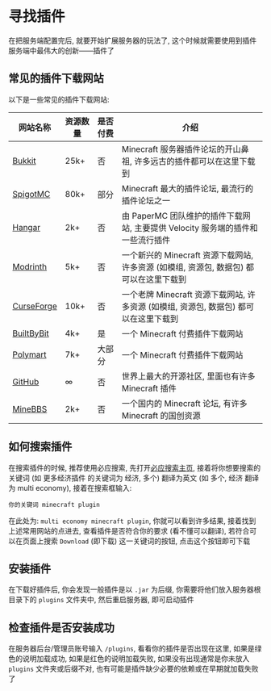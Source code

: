 # 寻找插件

在把服务端配置完后, 就要开始扩展服务器的玩法了, 这个时候就需要使用到插件服务端中最伟大的创新——插件了

## 常见的插件下载网站

以下是一些常见的插件下载网站:

| 网站名称                                                                           | 资源数量 | 是否付费 | 介绍                                                     |
|--------------------------------------------------------------------------------|------|------|--------------------------------------------------------|
| [Bukkit](https://dev.bukkit.org/)                                              | 25k+ | 否    | Minecraft 服务器插件论坛的开山鼻祖, 许多远古的插件都可以在这里下载到               |
| [SpigotMC](https://www.spigotmc.org/resources/)                                | 80k+ | 部分   | Minecraft 最大的插件论坛, 最流行的插件论坛之一                          |
| [Hangar](https://hangar.papermc.io/)                                           | 2k+  | 否    | 由 PaperMC 团队维护的插件下载网站, 主要提供 Velocity 服务端的插件和一些流行插件     |
| [Modrinth](https://modrinth.com/plugins/)                                      | 5k+  | 否    | 一个新兴的 Minecraft 资源下载网站, 许多资源 (如模组, 资源包, 数据包) 都可以在这里下载到 |
| [CurseForge](https://www.curseforge.com/minecraft/search?class=bukkit-plugins) | 10k+ | 否    | 一个老牌 Minecraft 资源下载网站, 许多资源 (如模组, 资源包, 数据包) 都可以在这里下载到  |
| [BuiltByBit](https://builtbybit.com/resources/categories/minecraft-plugins.1)  | 4k+  | 是    | 一个 Minecraft 付费插件下载网站                                  |
| [Polymart](https://polymart.org/)                                              | 7k+  | 大部分  | 一个 Minecraft 付费插件下载网站                                  |
| [GitHub](https://github.com/)                                                  | ∞    | 否    | 世界上最大的开源社区, 里面也有许多 Minecraft 插件                        |
| [MineBBS](https://www.minebbs.com/resources/categories/70/)                    | 2k+  | 否    | 一个国内的 Minecraft 论坛, 有许多 Minecraft 的国创资源                |


## 如何搜索插件

在搜索插件的时候, 推荐使用必应搜索, 先打开[必应搜索主页](https://cn.bing.com/), 接着将你想要搜索的关键词 (如 更多经济插件 的关键词为 经济, 多个) 翻译为英文 (如 多个, 经济 翻译为 multi economy), 接着在搜索框输入:

```text
你的关键词 minecraft plugin
```

在此处为: `multi economy minecraft plugin`, 你就可以看到许多结果, 接着找到上述常用网站的点进去, 查看插件是否符合你的要求 (看不懂可以翻译), 若符合可以在页面上搜索 `Download` (即下载) 这一关键词的按钮, 点击这个按钮即可下载

## 安装插件

在下载好插件后, 你会发现一般插件是以 `.jar` 为后缀, 你需要将他们放入服务器根目录下的 `plugins` 文件夹中, 然后重启服务器, 即可启动插件

## 检查插件是否安装成功

在服务器后台/管理员账号输入 `/plugins`, 看看你的插件是否出现在这里, 如果是绿色的说明加载成功, 如果是红色的说明加载失败, 如果没有出现通常是你未放入 `plugins` 文件夹或后缀不对, 也有可能是插件缺少必要的依赖或在早期就加载失败了